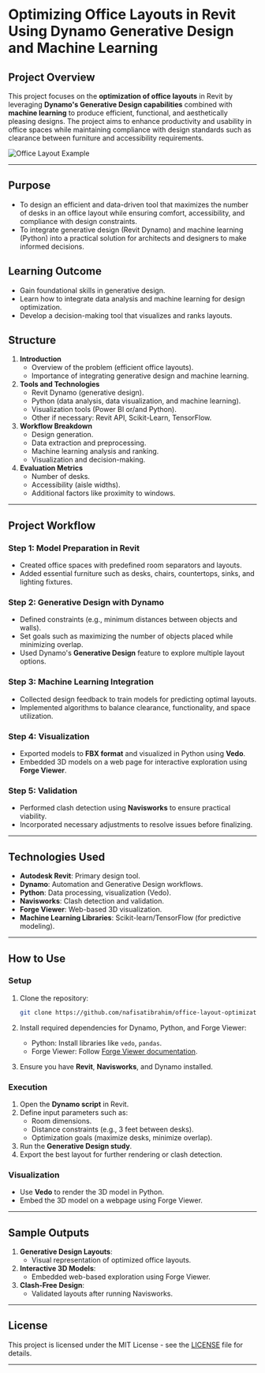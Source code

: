 # **Optimizing Office Layouts in Revit Using Dynamo Generative Design and Machine Learning**

## **Project Overview**
This project focuses on the **optimization of office layouts** in Revit by leveraging **Dynamo's Generative Design capabilities** combined with **machine learning** to produce efficient, functional, and aesthetically pleasing designs. The project aims to enhance productivity and usability in office spaces while maintaining compliance with design standards such as clearance between furniture and accessibility requirements.

![Office Layout Example](Images/layout_example.png "Office Layout Example")

---

## Purpose  
- To design an efficient and data-driven tool that maximizes the number of desks in an office layout while ensuring comfort, accessibility, and compliance with design constraints.
- To integrate generative design (Revit Dynamo) and machine learning (Python) into a practical solution for architects and designers to make informed decisions.

## Learning Outcome
- Gain foundational skills in generative design.
- Learn how to integrate data analysis and machine learning for design optimization.
- Develop a decision-making tool that visualizes and ranks layouts.

## Structure
1. **Introduction**
    - Overview of the problem (efficient office layouts).
    - Importance of integrating generative design and machine learning.
2. **Tools and Technologies**
    - Revit Dynamo (generative design).
    - Python (data analysis, data visualization, and machine learning).
    - Visualization tools (Power BI or/and Python).
    - Other if necessary: Revit API, Scikit-Learn, TensorFlow.
3. **Workflow Breakdown**
    - Design generation.
    - Data extraction and preprocessing.
    - Machine learning analysis and ranking.
    - Visualization and decision-making.
4. **Evaluation Metrics**
    - Number of desks.
    - Accessibility (aisle widths).
    - Additional factors like proximity to windows.

---

## **Project Workflow**
### **Step 1: Model Preparation in Revit**
- Created office spaces with predefined room separators and layouts.
- Added essential furniture such as desks, chairs, countertops, sinks, and lighting fixtures.

### **Step 2: Generative Design with Dynamo**
- Defined constraints (e.g., minimum distances between objects and walls).
- Set goals such as maximizing the number of objects placed while minimizing overlap.
- Used Dynamo's **Generative Design** feature to explore multiple layout options.

### **Step 3: Machine Learning Integration**
- Collected design feedback to train models for predicting optimal layouts.
- Implemented algorithms to balance clearance, functionality, and space utilization.

### **Step 4: Visualization**
- Exported models to **FBX format** and visualized in Python using **Vedo**.
- Embedded 3D models on a web page for interactive exploration using **Forge Viewer**.

### **Step 5: Validation**
- Performed clash detection using **Navisworks** to ensure practical viability.
- Incorporated necessary adjustments to resolve issues before finalizing.

---

## **Technologies Used**
- **Autodesk Revit**: Primary design tool.
- **Dynamo**: Automation and Generative Design workflows.
- **Python**: Data processing, visualization (Vedo).
- **Navisworks**: Clash detection and validation.
- **Forge Viewer**: Web-based 3D visualization.
- **Machine Learning Libraries**: Scikit-learn/TensorFlow (for predictive modeling).

---

## **How to Use**
### **Setup**
1. Clone the repository:
   ```bash
   git clone https://github.com/nafisatibrahim/office-layout-optimization_machine_learning.git
   ```
2. Install required dependencies for Dynamo, Python, and Forge Viewer:
   - Python: Install libraries like `vedo`, `pandas`.
   - Forge Viewer: Follow [Forge Viewer documentation](https://forge.autodesk.com/en/docs/viewer/v7/).

3. Ensure you have **Revit**, **Navisworks**, and Dynamo installed.

### **Execution**
1. Open the **Dynamo script** in Revit.
2. Define input parameters such as:
   - Room dimensions.
   - Distance constraints (e.g., 3 feet between desks).
   - Optimization goals (maximize desks, minimize overlap).
3. Run the **Generative Design study**.
4. Export the best layout for further rendering or clash detection.

### **Visualization**
- Use **Vedo** to render the 3D model in Python.
- Embed the 3D model on a webpage using Forge Viewer.

---

## **Sample Outputs**
1. **Generative Design Layouts**:
   - Visual representation of optimized office layouts.
2. **Interactive 3D Models**:
   - Embedded web-based exploration using Forge Viewer.
3. **Clash-Free Design**:
   - Validated layouts after running Navisworks.

---

## **License**
This project is licensed under the MIT License - see the [LICENSE](LICENSE) file for details.

---


